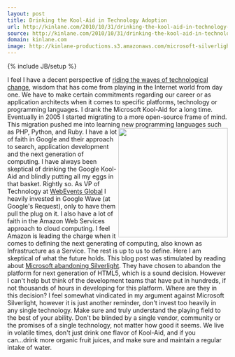 ```yaml
---
layout: post
title: Drinking the Kool-Aid in Technology Adoption
url: http://kinlane.com/2010/10/31/drinking-the-kool-aid-in-technology-adoption/
source: http://kinlane.com/2010/10/31/drinking-the-kool-aid-in-technology-adoption/
domain: kinlane.com
image: http://kinlane-productions.s3.amazonaws.com/microsoft-silverlight.jpg
---
```

{% include JB/setup %}

<p>
     I feel I have a decent perspective of <a href="http://www.kinlane.com/2010/10/2237/">riding the waves of technological change</a>, wisdom that has come from playing in the Internet world from day one. We have to make certain commitments regarding our career or as application architects when it comes to specific platforms, technology or programming languages. I drank the Microsoft Kool-Aid for a long time. Eventually in 2005 I started migrating to a more open-source frame of mind. This migration pushed me into learning new programming languages such as PHP, Python, and Ruby.<img class="c1" src="http://kinlane-productions.s3.amazonaws.com/microsoft-silverlight.jpg" alt="" width="250" align="right" /> I have a lot of faith in Google and their approach to search, application development and the next generation of computing. I have always been skeptical of drinking the Google Kool-Aid and blindly putting all my eggs in that basket. Rightly so. As VP of Technology at <a href="http://www.webeventsglobal.com">WebEvents Global</a> I heavily invested in Google Wave (at Google's Request), only to have them pull the plug on it. I also have a lot of faith in the Amazon Web Services approach to cloud computing. I feel Amazon is leading the charge when it comes to defining the next generating of computing, also known as Infrastructure as a Service. The rest is up to us to define. Here I am skeptical of what the future holds. This blog post was stimulated by reading about <a href="http://www.itwriting.com/blog/3391-microsofts-silverlight-dream-is-over.html">Microsoft abandoning Silverlight</a>. They have chosen to abandon the platform for next generation of HTML5, which is a sound decision. However I can't help but think of the development teams that have put in hundreds, if not thousands of hours in developing for this platform. Where are they in this decision? I feel somewhat vindicated in my argument against Microsoft Silverlight, however it is just another reminder, don't invest too heavily in any single technology. Make sure and truly understand the playing field to the best of your ability. Don't be blinded by a single vendor, community or the promises of a single technology, not matter how good it seems. We live in volatile times, don't just drink one flavor of Kool-Aid, and if you can...drink more organic fruit juices, and make sure and maintain a regular intake of water.
</p>